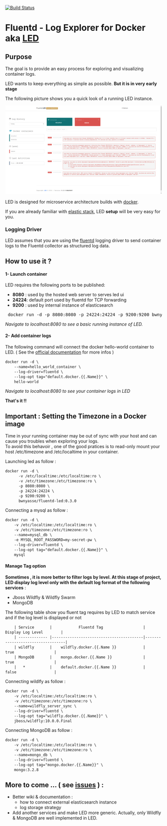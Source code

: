 [![Build Status](https://travis-ci.org/bwnyasse/fluentd-led.svg?branch=master)](https://travis-ci.org/bwnyasse/fluentd-led)

# Fluentd - Log Explorer for Docker aka  **[LED](https://hub.docker.com/r/bwnyasse/fluentd-led/)**

## Purpose

The goal is to provide an easy process for exploring and visualizing container logs.

LED wants to keep everything as simple as possible. **But it is in very early stage**

The following picture shows you a quick look of a running LED instance.

![](doc/current_5.png?raw=true)

LED is designed for microservice architecture builds with [docker](https://www.docker.com/).

If you are already familiar with [elastic stack](https://www.elastic.co/fr/webinars/introduction-elk-stack),
LED **setup** will be very easy for you.

### Logging Driver

LED assumes that you are using the [fluentd](http://www.fluentd.org/) logging driver to send container logs to the Fluentd collector as structured log data.


## How to use it ?

#### 1- Launch container

LED requires the following ports to be published:

 - **8080** : used by the hosted web server to serves led ui
 - **24224**: default port used by fluentd for TCP forwarding
 - **9200** : used by internal instance of elasticsearch

<pre>
 docker run -d -p 8080:8080 -p 24224:24224 -p 9200:9200 bwnyasse/fluentd-led:0.3.0
</pre>

*Navigate to localhost:8080 to see a basic running instance of LED.*

#### 2- Add container logs

The following command will connect the docker hello-world container to LED.  ( See the [official documentation](https://docs.docker.com/engine/admin/logging/overview/#/fluentd-options) for more infos )

    docker run -d \
        --name=hello_world_container \
        --log-driver=fluentd \
        --log-opt tag="default.docker.{{.Name}}" \
        hello-world

*Navigate to localhost:8080 to see your container logs in LED*

**That's it !!**



## Important : Setting the Timezone in a Docker image

Time in your running container may be out of sync with your host and can cause you troubles when exploring your logs.  
To avoid this behavoir , one of the good pratices is to read-only mount your host /etc/timezone and /etc/localtime in your container.

Launching led as follow :

    docker run -d \
          -v /etc/localtime:/etc/localtime:ro \
          -v /etc/timezone:/etc/timezone:ro \
          -p 8080:8080 \
          -p 24224:24224 \
          -p 9200:9200 \
          bwnyasse/fluentd-led:0.3.0

Connecting a mysql as follow :

    docker run -d \
        -v /etc/localtime:/etc/localtime:ro \
        -v /etc/timezone:/etc/timezone:ro \
        --name=mysql_db \
        -e MYSQL_ROOT_PASSWORD=my-secret-pw \
        --log-driver=fluentd \
        --log-opt tag="default.docker.{{.Name}}" \
        mysql

####  Manage Tag option

**Sometimes , it is more better to filter logs by level. At this stage of project, LED display log level only with the default log format of the following services** :

  - Jboss Wildfly & Wildfly Swarm
  - MongoDB

The following table show you fluent tag requires by LED to match service and if the log level is displayed or not


        | Service       |            Fluentd Tag                  |         Display Log Level        |
        | ------------- |-----------------------------------------|----------------------------------|
        | wildfly       |    wildfly.docker.{{.Name }}            |            true                  |
        | MongoDB       |    mongo.docker.{{.Name }}              |            true                  |
        |   *           |    default.docker.{{.Name }}            |            false                 |   

Connecting wildlfy as follow :

    docker run -d \
        -v /etc/localtime:/etc/localtime:ro \
        -v /etc/timezone:/etc/timezone:ro \
        --name=wildfly_server_sync \
        --log-driver=fluentd \
        --log-opt tag="wildfly.docker.{{.Name}}" \
        jboss/wildfly:10.0.0.Final

Connecting MongoDB as follow :

    docker run -d \
        -v /etc/localtime:/etc/localtime:ro \
        -v /etc/timezone:/etc/timezone:ro \
        --name=mongo_db \
        --log-driver=fluentd \
        --log-opt tag="mongo.docker.{{.Name}}" \
        mongo:3.2.8


## More to come ... ( see [issues](https://github.com/bwnyasse/fluentd-led/issues) ) :
- Better wiki & documentation :
  - how to connect external elasticsearch instance
  - log storage strategy
- Add another services and make LED more generic. Actually, only Wildfly & MongoDB are well implemented in LED.
